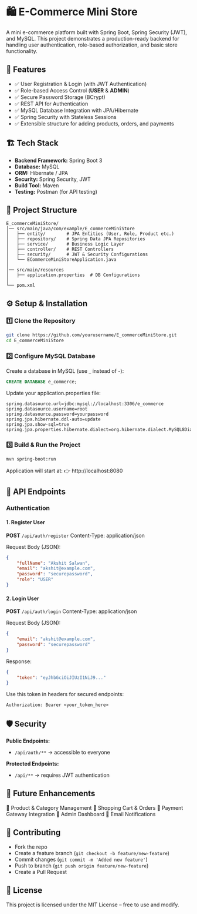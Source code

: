 # 🛍️ E-Commerce Mini Store

A mini e-commerce platform built with Spring Boot, Spring Security (JWT), and MySQL.
This project demonstrates a production-ready backend for handling user authentication, role-based authorization, and basic store functionality.

## 🚀 Features

- ✅ User Registration & Login (with JWT Authentication)  
- ✅ Role-based Access Control (**USER** & **ADMIN**)  
- ✅ Secure Password Storage (BCrypt)  
- ✅ REST API for Authentication  
- ✅ MySQL Database Integration with JPA/Hibernate  
- ✅ Spring Security with Stateless Sessions  
- ✅ Extensible structure for adding products, orders, and payments  

## 🏗️ Tech Stack

- **Backend Framework:** Spring Boot 3
- **Database:** MySQL
- **ORM:** Hibernate / JPA
- **Security:** Spring Security, JWT
- **Build Tool:** Maven
- **Testing:** Postman (for API testing)

## 📂 Project Structure
```
E_commerceMiniStore/
│── src/main/java/com/example/E_commerceMiniStore
│   ├── entity/        # JPA Entities (User, Role, Product etc.)
│   ├── repository/    # Spring Data JPA Repositories
│   ├── service/       # Business Logic Layer
│   ├── controller/    # REST Controllers
│   ├── security/      # JWT & Security Configurations
│   └── ECommerceMiniStoreApplication.java
│
│── src/main/resources
│   ├── application.properties  # DB Configurations
│
└── pom.xml
```

## ⚙️ Setup & Installation

### 1️⃣ Clone the Repository
```sh
git clone https://github.com/yourusername/E_commerceMiniStore.git
cd E_commerceMiniStore
```

### 2️⃣ Configure MySQL Database
Create a database in MySQL (use _ instead of -):
```sql
CREATE DATABASE e_commerce;
```

Update your application.properties file:
```
spring.datasource.url=jdbc:mysql://localhost:3306/e_commerce
spring.datasource.username=root
spring.datasource.password=yourpassword
spring.jpa.hibernate.ddl-auto=update
spring.jpa.show-sql=true
spring.jpa.properties.hibernate.dialect=org.hibernate.dialect.MySQL8Dialect
```

### 3️⃣ Build & Run the Project
```sh
mvn spring-boot:run
```

Application will start at:
👉 http://localhost:8080

## 🔑 API Endpoints

### Authentication

#### 1. Register User
**POST** `/api/auth/register`
Content-Type: application/json

Request Body (JSON):
```json
{
	"fullName": "Akshit Salwan",
	"email": "akshit@example.com",
	"password": "securepassword",
	"role": "USER"
}
```

#### 2. Login User
**POST** `/api/auth/login`
Content-Type: application/json

Request Body (JSON):
```json
{
	"email": "akshit@example.com",
	"password": "securepassword"
}
```

Response:
```json
{
	"token": "eyJhbGciOiJIUzI1NiJ9..."
}
```

Use this token in headers for secured endpoints:
```
Authorization: Bearer <your_token_here>
```

## 🛡️ Security

**Public Endpoints:**
- `/api/auth/**` → accessible to everyone

**Protected Endpoints:**
- `/api/**` → requires JWT authentication

## 📌 Future Enhancements

🔹 Product & Category Management
🔹 Shopping Cart & Orders
🔹 Payment Gateway Integration
🔹 Admin Dashboard
🔹 Email Notifications

## 🤝 Contributing

- Fork the repo
- Create a feature branch (`git checkout -b feature/new-feature`)
- Commit changes (`git commit -m 'Added new feature'`)
- Push to branch (`git push origin feature/new-feature`)
- Create a Pull Request

## 📜 License

This project is licensed under the MIT License – free to use and modify.
